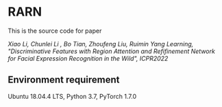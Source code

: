 # RARN
This is the source code for paper

*Xiao Li, Chunlei Li , Bo Tian, Zhoufeng Liu, Ruimin Yang Learning, "Discriminative Features with Region Attention and Refifinement Network for Facial Expression Recognition in the Wild", ICPR2022*

## Environment requirement
Ubuntu 18.04.4 LTS, Python 3.7, PyTorch 1.7.0
